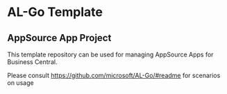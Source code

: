 # AL-Go Template
## AppSource App Project
This template repository can be used for managing AppSource Apps for Business Central.

Please consult https://github.com/microsoft/AL-Go/#readme for scenarios on usage